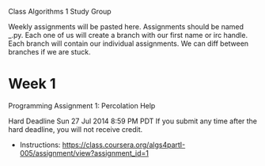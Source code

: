 Class Algorithms 1 Study Group

Weekly assignments will be pasted here.  Assignments should be named <assNum>_<assSection>.py.
Each one of us will create a branch with our first name or irc handle. Each branch will contain our individual assignments. We can diff between branches if we are stuck. 

# Week 1
Programming Assignment 1: Percolation Help

Hard Deadline	 Sun 27 Jul 2014 8:59 PM PDT
If you submit any time after the hard deadline, you will not receive credit.

- Instructions: https://class.coursera.org/algs4partI-005/assignment/view?assignment_id=1
